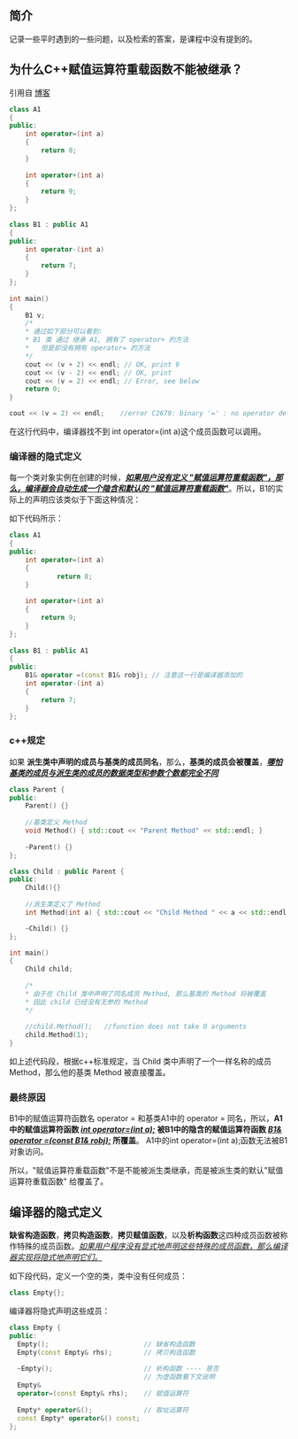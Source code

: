 ## 简介

记录一些平时遇到的一些问题，以及检索的答案，是课程中没有提到的。

## 为什么C++赋值运算符重载函数不能被继承？

引用自 [博客](https://blog.csdn.net/wuyuan2011woaini/article/details/9407933)

```C++
class A1
{
public:
    int operator=(int a)
    {
        return 8;
    }
 
    int operator+(int a)
    {
        return 9;
    }
};
 
class B1 : public A1
{
public:
    int operator-(int a)
    {
        return 7;
    }
};
 
int main()
{        
    B1 v;
    /*
    * 通过如下部分可以看到:
    * B1 类 通过 继承 A1, 拥有了 operator+ 的方法
    * 	但是却没有拥有 operator= 的方法
    */
    cout << (v + 2) << endl; // OK, print 9
    cout << (v - 2) << endl; // OK, print
    cout << (v = 2) << endl; // Error, see below
    return 0;
}
```

```C++
cout << (v = 2) << endl;	//error C2679: binary '=' : no operator defined which takes a right-hand operand of type 'const int' (or there is no acceptable conversion)
```

在这行代码中，编译器找不到 int operator=(int a)这个成员函数可以调用。 

### 编译器的隐式定义

每一个类对象实例在创建的时候，<u>***如果用户没有定义 "赋值运算符重载函数"，那么，编译器会自动生成一个隐含和默认的 "赋值运算符重载函数"***</u>。所以，B1的实际上的声明应该类似于下面这种情况：

如下代码所示：

```C++
class A1
{
public:
    int operator=(int a)
    {
            return 8;
    }
 
    int operator+(int a)
    {
        return 9;
    }
};
 
class B1 : public A1
{
public:
    B1& operator =(const B1& robj); // 注意这一行是编译器添加的
    int operator-(int a)
    {
        return 7;
    }
};
```

### c++规定

如果 **派生类中声明的成员与基类的成员同名**，那么，**基类的成员会被覆盖**，<u>***哪怕基类的成员与派生类的成员的数据类型和参数个数都完全不同***</u>

```C++
class Parent {
public:
	Parent() {}
    
    //基类定义 Method
	void Method() { std::cout << "Parent Method" << std::endl; }
    
	~Parent() {}
};

class Child : public Parent {
public:
	Child(){}
    
    //派生类定义了 Method
	int Method(int a) { std::cout << "Child Method " << a << std::endl; }

	~Child() {}
};

int main()
{
    Child child;
    
    /*
    * 由于在 Child 类中声明了同名成员 Method, 那么基类的 Method 将被覆盖
    * 因此 child 已经没有无参的 Method
    */
    
    //child.Method();	//function does not take 0 arguments
    child.Method(1);
}
```

如上述代码段，根据c++标准规定，当 Child 类中声明了一个一样名称的成员 Method，那么他的基类 Method 被直接覆盖。

### 最终原因

B1中的赋值运算符函数名 operator = 和基类A1中的 operator = 同名，所以，**A1中的赋值运算符函数 <u>*int operator=(int a);*</u> 被B1中的隐含的赋值运算符函数 <u>*B1& operator =(const B1& robj);*</u> 所覆盖**。 A1中的int operator=(int a);函数无法被B1对象访问。

所以，"赋值运算符重载函数"不是不能被派生类继承，而是被派生类的默认"赋值运算符重载函数" 给覆盖了。

## 编译器的隐式定义

**缺省构造函数**，**拷贝构造函数**，**拷贝赋值函数**，以及**析构函数**这四种成员函数被称作特殊的成员函数。<u>*如果用户程序没有显式地声明这些特殊的成员函数，那么编译器实现将隐式地声明它们。*</u>

如下段代码，定义一个空的类，类中没有任何成员：

```C++
class Empty{};
```

编译器将隐式声明这些成员：

```C++
class Empty {
public:
  Empty();                        // 缺省构造函数
  Empty(const Empty& rhs);        // 拷贝构造函数
 
  ~Empty();                       // 析构函数 ---- 是否
                                  // 为虚函数看下文说明
  Empty&
  operator=(const Empty& rhs);    // 赋值运算符
 
  Empty* operator&();             // 取址运算符
  const Empty* operator&() const;
};
```


